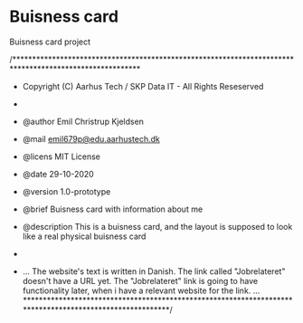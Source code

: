 # Buisness card
Buisness card project

/********************************************************************************************************
* Copyright (C) Aarhus Tech / SKP Data IT - All Rights Reseserved
* 
* @author	Emil Christrup Kjeldsen
* @mail		emil679p@edu.aarhustech.dk
* @licens	MIT License
* @date		29-10-2020
* @version	1.0-prototype
* @brief	Buisness card with information about me 
* @description	This is a buisness card, and the layout is supposed to look like a real physical buisness card
		
*
* ... The website's text is written in Danish.
      The link called "Jobrelateret" doesn't have a URL yet. 
      The "Jobrelateret" link is going to have functionality later, when i have a relevant website for the link. ...
*********************************************************************************************************/
